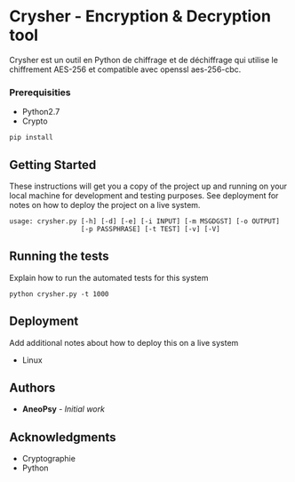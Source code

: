 # Crysher - Encryption & Decryption tool

Crysher est un outil en Python de chiffrage et de déchiffrage qui utilise le chiffrement AES-256 et compatible avec openssl aes-256-cbc.

### Prerequisities

* Python2.7
* Crypto

```
pip install
```

## Getting Started

These instructions will get you a copy of the project up and running on your local machine for development and testing purposes. See deployment for notes on how to deploy the project on a live system.

```
usage: crysher.py [-h] [-d] [-e] [-i INPUT] [-m MSGDGST] [-o OUTPUT]
                  [-p PASSPHRASE] [-t TEST] [-v] [-V]
```

## Running the tests

Explain how to run the automated tests for this system

```
python crysher.py -t 1000
```

## Deployment

Add additional notes about how to deploy this on a live system

- Linux

## Authors

* **AneoPsy** - *Initial work*

## Acknowledgments

* Cryptographie
* Python
